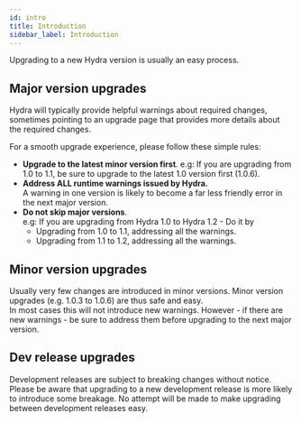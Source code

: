 ```yaml
---
id: intro
title: Introduction
sidebar_label: Introduction
---
```


Upgrading to a new Hydra version is usually an easy process.

## Major version upgrades
Hydra will typically provide helpful warnings about required changes, sometimes pointing to an upgrade page that provides more details about the required changes.

For a smooth upgrade experience, please follow these simple rules:
- **Upgrade to the latest minor version first**.
  e.g: If you are upgrading from 1.0 to 1.1, be sure to upgrade to the latest 1.0 version first (1.0.6).
- **Address ALL runtime warnings issued by Hydra.**  
  A warning in one version is likely to become a far less friendly error in the next major version.
- **Do not skip major versions**.  
  e.g: If you are upgrading from Hydra 1.0 to Hydra 1.2 - Do it by
  - Upgrading from 1.0 to 1.1, addressing all the warnings.
  - Upgrading from 1.1 to 1.2, addressing all the warnings.

## Minor version upgrades
Usually very few changes are introduced in minor versions. Minor version upgrades (e.g. 1.0.3 to 1.0.6) are thus safe and easy.  
In most cases this will not introduce new warnings. However - if there are new warnings - be sure to address them before upgrading to the next major version.

## Dev release upgrades
Development releases are subject to breaking changes without notice. Please be aware that upgrading to a new development release
is more likely to introduce some breakage. No attempt will be made to make upgrading between development releases easy.
